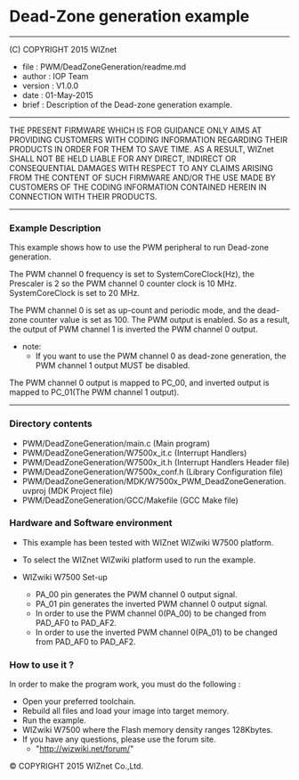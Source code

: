 
# Dead-Zone generation example
******************************************************************************
(C) COPYRIGHT 2015 WIZnet

  * file    : PWM/DeadZoneGeneration/readme.md
  * author  : IOP Team
  * version : V1.0.0
  * date    : 01-May-2015
  * brief   : Description of the Dead-zone generation example.
******************************************************************************
THE PRESENT FIRMWARE WHICH IS FOR GUIDANCE ONLY AIMS AT PROVIDING CUSTOMERS
WITH CODING INFORMATION REGARDING THEIR PRODUCTS IN ORDER FOR THEM TO SAVE
TIME. AS A RESULT, WIZnet SHALL NOT BE HELD LIABLE FOR ANY
DIRECT, INDIRECT OR CONSEQUENTIAL DAMAGES WITH RESPECT TO ANY CLAIMS ARISING
FROM THE CONTENT OF SUCH FIRMWARE AND/OR THE USE MADE BY CUSTOMERS OF THE
CODING INFORMATION CONTAINED HEREIN IN CONNECTION WITH THEIR PRODUCTS.
******************************************************************************

### Example Description 

This example shows how to use the PWM peripheral to run Dead-zone generation.

The PWM channel 0 frequency is set to SystemCoreClock(Hz), the Prescaler is 2 
so the PWM channel 0 counter clock is 10 MHz. SystemCoreClock is set to 20 MHz.

The PWM channel 0 is set as up-count and periodic mode, and the dead-zone counter value is set as 100. The PWM output is enabled. So as a result, the output of PWM channel 1 is inverted the PWM channel 0 output.

 - note:
   - If you want to use the PWM channel 0 as dead-zone generation, the PWM channel 1 output MUST be disabled.
  
The PWM channel 0 output is mapped to PC_00, and inverted output is mapped to PC_01(The PWM channel 1 output). 

------------------------------------------------------------------------------------
### Directory contents 

  - PWM/DeadZoneGeneration/main.c                        (Main program) 
  - PWM/DeadZoneGeneration/W7500x_it.c                   (Interrupt Handlers)
  - PWM/DeadZoneGeneration/W7500x_it.h                   (Interrupt Handlers Header file)
  - PWM/DeadZoneGeneration/W7500x_conf.h                 (Library Configuration file)
  - PWM/DeadZoneGeneration/MDK/W7500x_PWM_DeadZoneGeneration.uvproj (MDK Project file)
  - PWM/DeadZoneGeneration/GCC/Makefile                  (GCC Make file)
  
### Hardware and Software environment 

  - This example has been tested with WIZnet WIZwiki W7500 platform.
  - To select the WIZnet WIZwiki platform used to run the example.
  
  - WIZwiki W7500 Set-up
    - PA_00 pin generates the PWM channel 0 output signal.
    - PA_01 pin generates the inverted PWM channel 0 output signal.        
    - In order to use the PWM channel 0(PA_00) to be changed from PAD_AF0 to PAD_AF2.
    - In order to use the inverted PWM channel 0(PA_01) to be changed from PAD_AF0 to PAD_AF2.
  
### How to use it ? 

In order to make the program work, you must do the following :

 - Open your preferred toolchain.
 - Rebuild all files and load your image into target memory.
 - Run the example.
 - WIZwiki W7500 where the Flash memory density ranges 128Kbytes.
 - If you have any questions, please use the forum site.
   - "http://wizwiki.net/forum/"

 
&copy; COPYRIGHT 2015 WIZnet Co.,Ltd. 
